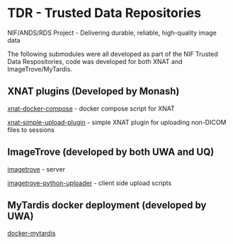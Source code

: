 # TDR - Trusted Data Repositories
NIF/ANDS/RDS Project - Delivering durable, reliable, high-quality image data

The following submodules were all developed as part of the NIF Trusted Data Respositories, code was developed for both XNAT and ImageTrove/MyTardis.

## XNAT plugins (Developed by Monash)
[xnat-docker-compose](https://github.com/mbi-image/xnat-docker-compose/tree/3b401e8ea16773a6353c477c354ecd4cbd29691f) - docker compose script for XNAT

[xnat-simple-upload-plugin](https://github.com/mbi-image/xnat-simple-upload-plugin/tree/9def7db09a3d6881bbebb17749d472953e55c476) - simple XNAT plugin for uploading non-DICOM files to sessions


## ImageTrove (developed by both UWA and UQ)

[imagetrove](https://github.com/NIF-au/imagetrove) - server

[imagetrove-python-uploader](https://github.com/NIF-au/imagetrove-python-uploader) - client side upload scripts

## MyTardis docker deployment (developed by UWA)

[docker-mytardis](https://github.com/UWA-FoS/docker-mytardis)
